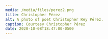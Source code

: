 ```yaml
---
media: /media/files/perez2.png
title: Christopher Pérez
alt: A photo of poet Christopher Rey Pérez.
caption: Courtesy Christopher Pérez
date: 2020-10-08T18:47:00-0500
---
```

